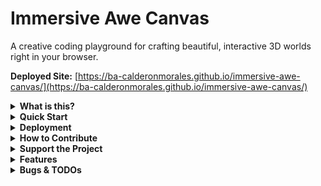 # Immersive Awe Canvas

A creative coding playground for crafting beautiful, interactive 3D worlds right in your browser.

**Deployed Site:** [https://ba-calderonmorales.github.io/immersive-awe-canvas/](https://ba-calderonmorales.github.io/immersive-awe-canvas/)

<details>
<summary><b>What is this?</b></summary>

This project is a web-based application that allows users to explore and customize a series of pre-defined 3D scenes. It's built to be a simple, fun, and visually engaging experience. You can switch between different "worlds," change the time of day, and even tweak the scene parameters in real-time.
</details>

<details>
<summary><b>Quick Start</b></summary>

1.  **Clone the repository:**
    ```bash
    git clone https://github.com/BA-CalderonMorales/immersive-awe-canvas.git
    ```
2.  **Navigate to the project directory:**
    ```bash
    cd immersive-awe-canvas
    ```
3.  **Install dependencies:**
    ```bash
    bun install
    ```
4.  **Start the development server:**
    ```bash
    bun run dev
    ```
This will start the application, and you can view it in your browser at the local address provided.
</details>

<details>
<summary><b>Deployment</b></summary>

This project is automatically built and deployed to GitHub Pages on every push to the `main` branch using a GitHub Actions workflow. Pull requests trigger the same workflow but deploy to a temporary preview site so changes can be reviewed before merging.

The live site can be accessed at: [https://ba-calderonmorales.github.io/immersive-awe-canvas/](https://ba-calderonmorales.github.io/immersive-awe-canvas/)

The workflow handles:
- Checking out the code.
- Setting up Node.js and Bun.
- Installing dependencies.
- Building the Vite project.
- Configuring and deploying to GitHub Pages.

To ensure correct routing on GitHub Pages, the Vite configuration (`vite.config.ts`) and React Router (`src/App.tsx`) have been updated to handle the repository name as the base path in production.
</details>

<details>
<summary><b>How to Contribute</b></summary>

Contributions are welcome! If you have ideas for new scenes, features, or improvements, feel free to open an issue or submit a pull request. When contributing, please try to follow the existing code style and structure.
</details>

<details>
<summary><b>Support the Project</b></summary>

If you find this project useful and want to support future development, consider buying me a coffee!

<a href="https://www.buymeacoffee.com/brandoncalderonmorales" target="_blank"><img src="https://www.buymeacoffee.com/assets/img/custom_images/orange_img.png" alt="Buy Me A Coffee" style="height: 41px !important;width: 174px !important;box-shadow: 0px 3px 2px 0px rgba(190, 190, 190, 0.5) !important;-webkit-box-shadow: 0px 3px 2px 0px rgba(190, 190, 190, 0.5) !important;" ></a>

</details>

<details>
<summary><b>Features</b></summary>

-   **World Hopping:** Navigate through a collection of unique 3D worlds.
-   **Diverse Worlds:** Explore scenes featuring various 3D objects like Torus Knots, a dynamic Distortion Sphere, and the Wavy Grid.
-   **Cinematic Transitions:** Experience seamless, unintrusive transitions between worlds for a fluid viewing experience.
-   **Dynamic Day/Night Cycle:** Toggle between day and night themes within each world.
-   **Freeze Scene:** Pause and resume all scene animations, including camera rotation and object movement.
-   **Mouse Controls:** Click and drag to look, scroll/pinch to zoom. Double-click to freeze the scene.
-   **Keyboard Shortcuts:** Navigate and control the experience with your keyboard.
    -   `N` / `P`: Next / Previous World
    -   `Space`: Toggle Theme
    -   `.` (Period): Freeze/Unfreeze scene animation
    -   `V`: Hide/Show UI
    -   `E`: Toggle Settings Panel / `Esc`: Close settings
    -   `S` or `Ctrl/Cmd+K`: Search
    -   `H`: Open Help Dialog
    -   `G`: Go to Home Page
    -   `C`: Copy Scene Configuration
-   **Live Scene Editor:** Click the settings icon to open a control panel (`lil-gui`) and adjust scene parameters like colors, materials, and object properties in real-time. The editor appears in a resizable side panel on desktop and a drawer on mobile. Now with more controls for materials and environment backgrounds!
-   **Copy Configuration:** Easily copy the JSON configuration of your customized scene to your clipboard.
-   **Supabase Integration:** World data is fetched from a Supabase backend.
-   **Responsive UI:** The interface is designed to work across different screen sizes.
</details>

<details>
<summary><b>Bugs & TODOs</b></summary>

-   [ ] Implement user authentication to enable features like issue reporting and liking worlds.
-   [ ] Add more worlds with diverse objects and backgrounds. (New object types added, more worlds to come!)
-   [ ] Implement a "save scene" feature for users.
-   [ ] Improve performance on lower-end devices.
-   [ ] Add more interactive elements to the scenes.
</details>
